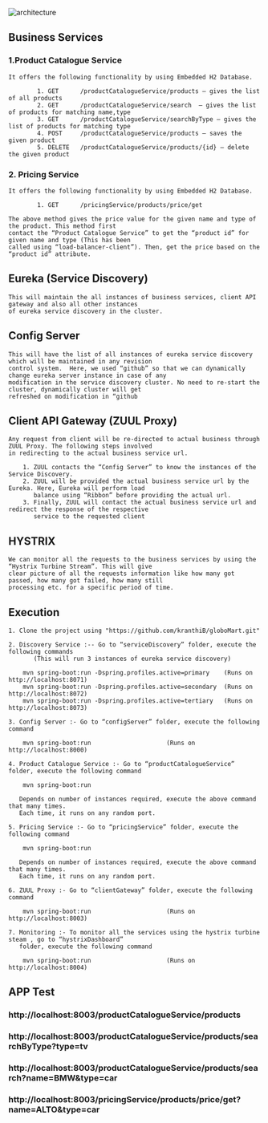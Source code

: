 
![architecture](https://cloud.githubusercontent.com/assets/20100300/16337672/e80b2d7c-39dc-11e6-8918-b5b1df9499d9.JPG)

## Business Services
### 1.Product Catalogue Service

	It offers the following functionality by using Embedded H2 Database.
    
        	1. GET  	/productCatalogueService/products – gives the list of all products
            2. GET 	 	/productCatalogueService/search  – gives the list of products for matching name,type
            3. GET 	 	/productCatalogueService/searchByType – gives the list of products for matching type
            4. POST  	/productCatalogueService/products – saves the given product
            5. DELETE 	/productCatalogueService/products/{id} – delete the given product

### 2. Pricing Service

	It offers the following functionality by using Embedded H2 Database.
    
    		1. GET  	/pricingService/products/price/get
            
    The above method gives the price value for the given name and type of the product. This method first
    contact the “Product Catalogue Service” to get the “product id” for given name and type (This has been
    called using “load-balancer-client”). Then, get the price based on the “product id” attribute.
    
## Eureka (Service Discovery)
	This will maintain the all instances of business services, client API gateway and also all other instances
	of eureka service discovery in the cluster.
	
## Config Server
	This will have the list of all instances of eureka service discovery which will be maintained in any revision
	control system.  Here, we used “github” so that we can dynamically change eureka server instance in case of any
	modification in the service discovery cluster. No need to re-start the cluster, dynamically cluster will get 
	refreshed on modification in “github
	
## Client API Gateway (ZUUL Proxy)
	Any request from client will be re-directed to actual business through ZUUL Proxy. The following steps involved
	in redirecting to the actual business service url.
			
		1. ZUUL contacts the “Config Server” to know the instances of the Service Discovery.
		2. ZUUL will be provided the actual business service url by the Eureka. Here, Eureka will perform load 
		   balance using “Ribbon” before providing the actual url.
		3. Finally, ZUUL will contact the actual business service url and redirect the response of the respective 
		   service to the requested client

## HYSTRIX
	We can monitor all the requests to the business services by using the “Hystrix Turbine Stream”. This will give
	clear picture of all the requests information like how many got passed, how many got failed, how many still 
	processing etc. for a specific period of time.
	
## Execution
	1. Clone the project using "https://github.com/kranthiB/globoMart.git"
	
	2. Discovery Service :-- Go to “serviceDiscovery” folder, execute the following commands
           (This will run 3 instances of eureka service discovery)

		mvn spring-boot:run -Dspring.profiles.active=primary 	(Runs on http://localhost:8071)
		mvn spring-boot:run -Dspring.profiles.active=secondary 	(Runs on http://localhost:8072)
		mvn spring-boot:run -Dspring.profiles.active=tertiary 	(Runs on http://localhost:8073)

	3. Config Server :- Go to “configServer” folder, execute the following command
	
		mvn spring-boot:run 					(Runs on http://localhost:8000)

	4. Product Catalogue Service :- Go to “productCatalogueService” folder, execute the following command
	
		mvn spring-boot:run

	   Depends on number of instances required, execute the above command that many times.
	   Each time, it runs on any random port.
	   
	5. Pricing Service :- Go to “pricingService” folder, execute the following command
	
		mvn spring-boot:run

	   Depends on number of instances required, execute the above command that many times.
	   Each time, it runs on any random port.
	   
	6. ZUUL Proxy :- Go to “clientGateway” folder, execute the following command
	
		mvn spring-boot:run 					(Runs on http://localhost:8003)

	7. Monitoring :- To monitor all the services using the hystrix turbine steam , go to “hystrixDashboard” 
	   folder, execute the following command

		mvn spring-boot:run 					(Runs on http://localhost:8004)
		
## APP Test


### http://localhost:8003/productCatalogueService/products
### http://localhost:8003/productCatalogueService/products/searchByType?type=tv
### http://localhost:8003/productCatalogueService/products/search?name=BMW&type=car
### http://localhost:8003/pricingService/products/price/get?name=ALTO&type=car





